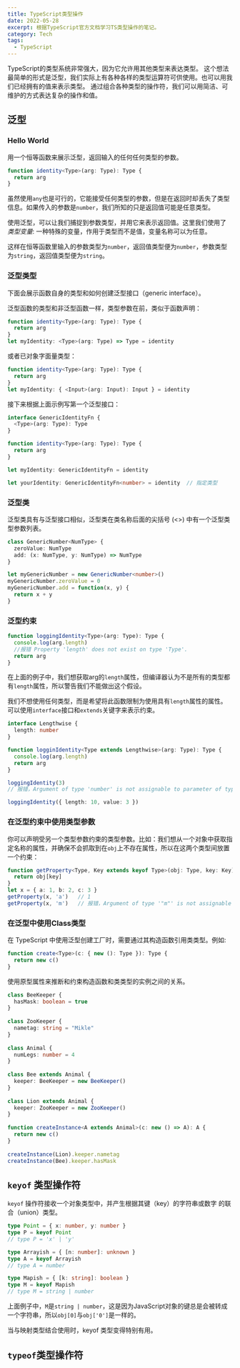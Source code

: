 ```yaml
---
title: TypeScript类型操作
date: 2022-05-28
excerpt: 根据TypeScript官方文档学习TS类型操作的笔记。
category: Tech
tags: 
  - TypeScript
---
```


TypeScript的类型系统非常强大，因为它允许用其他类型来表达类型。 这个想法最简单的形式是泛型，我们实际上有各种各样的类型运算符可供使用。也可以用我们已经拥有的值来表示类型。 通过组合各种类型的操作符，我们可以用简洁、可维护的方式表达复杂的操作和值。

## 泛型

### Hello World

用一个恒等函数来展示泛型，返回输入的任何任何类型的参数。

```ts
function identity<Type>(arg: Type): Type {
  return arg
}
```

虽然使用`any`也是可行的，它能接受任何类型的参数，但是在返回时却丢失了类型信息。如果传入的参数是`number`，我们所知的只是返回值可能是任意类型。

使用泛型，可以让我们捕捉到参数类型，并用它来表示返回值。这里我们使用了 _类型变量_: 一种特殊的变量，作用于类型而不是值，变量名称可以为任意。

这样在恒等函数里输入的参数类型为`number`，返回值类型便为`number`，参数类型为`string`，返回值类型便为`string`。

### 泛型类型

下面会展示函数自身的类型和如何创建泛型接口（generic interface）。

泛型函数的类型和非泛型函数一样，类型参数在前，类似于函数声明：

```ts
function identity<Type>(arg: Type): Type {
  return arg
}
let myIdentity: <Type>(arg: Type) => Type = identity
```

或者已对象字面量类型：

```ts
function identity<Type>(arg: Type): Type {
  return arg
}
let myIdentity: { <Input>(arg: Input): Input } = identity
```

接下来根据上面示例写第一个泛型接口：

```ts
interface GenericIdentityFn {
  <Type>(arg: Type): Type
}

function identity<Type>(arg: Type): Type {
  return arg
}

let myIdentity: GenericIdentityFn = identity

let yourIdentity: GenericIdentityFn<number> = identity  // 指定类型
```

### 泛型类

泛型类具有与泛型接口相似，泛型类在类名称后面的尖括号 (<>) 中有一个泛型类型参数列表。

```ts
class GenericNumber<NumType> {
  zeroValue: NumType
  add: (x: NumType, y: NumType) => NumType
}

let myGenericNumber = new GenericNumber<number>()
myGenericNumber.zeroValue = 0
myGenericNumber.add = function(x, y) {
  return x + y
}
```

### 泛型约束

```ts
function loggingIdentity<Type>(arg: Type): Type {
  console.log(arg.length)
  //报错 Property 'length' does not exist on type 'Type'.
  return arg
}
```

在上面的例子中，我们想获取arg的`length`属性，但编译器认为不是所有的类型都有`length`属性，所以警告我们不能做出这个假设。

我们不想使用任何类型，而是希望将此函数限制为使用具有`length`属性的属性。可以使用`interface`接口和`extends`关键字来表示约束。

```ts
interface Lengthwise {
  length: number
}

function logginIdentity<Type extends Lengthwise>(arg: Type): Type {
  console.log(arg.length)
  return arg
}

loggingIdentity(3)
// 报错，Argument of type 'number' is not assignable to parameter of type 'Lengthwise'.

loggingIdentity({ length: 10, value: 3 })
```

### 在泛型约束中使用类型参数

你可以声明受另一个类型参数约束的类型参数。比如：我们想从一个对象中获取指定名称的属性，并确保不会抓取到在`obj`上不存在属性，所以在这两个类型间放置一个约束：

```ts
function getProperty<Type, Key extends keyof Type>(obj: Type, key: Key) {
  return obj[key]
}
let x = { a: 1, b: 2, c: 3 }
getProperty(x, 'a')   // 1
getProperty(x, 'm')   // 报错，Argument of type '"m"' is not assignable to parameter of type '"a" | "b" | "c".
```

### 在泛型中使用Class类型

在 TypeScript 中使用泛型创建工厂时，需要通过其构造函数引用类类型。例如:

```ts
function create<Type>(c: { new (): Type }): Type {
  return new c()
}
```
使用原型属性来推断和约束构造函数和类类型的实例之间的关系。

```ts
class BeeKeeper {
  hasMask: boolean = true
}
 
class ZooKeeper {
  nametag: string = "Mikle"
}
 
class Animal {
  numLegs: number = 4
}
 
class Bee extends Animal {
  keeper: BeeKeeper = new BeeKeeper()
}
 
class Lion extends Animal {
  keeper: ZooKeeper = new ZooKeeper()
}
 
function createInstance<A extends Animal>(c: new () => A): A {
  return new c()
}
 
createInstance(Lion).keeper.nametag
createInstance(Bee).keeper.hasMask
```

## `keyof` 类型操作符

`keyof` 操作符接收一个对象类型中，并产生根据其键（key）的字符串或数字
的联合（union）类型。

```ts
type Point = { x: number, y: number }
type P = keyof Point  
// type P = 'x' | 'y'

type Arrayish = { [n: number]: unknown }
type A = keyof Arrayish
// type A = number

type Mapish = { [k: string]: boolean }
type M = keyof Mapish
// type M = string | number
```

上面例子中，`M`是`string | number`，这是因为JavaScript对象的键总是会被转成一个字符串，所以`obj[0]`与`obj['0']`是一样的。

当与映射类型结合使用时，keyof 类型变得特别有用。

## `typeof`类型操作符


